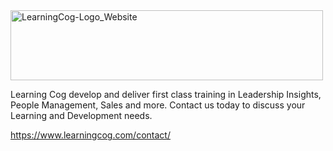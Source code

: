 <img width="500" height="112" alt="LearningCog-Logo_Website" src="https://github.com/user-attachments/assets/f1610634-553c-4d89-afb9-03cf833d64a6" />

Learning Cog develop and deliver first class training in Leadership Insights, People Management, Sales and more. Contact us today to discuss your Learning and Development needs.

<a href="https://www.learningcog.com/contact/">https://www.learningcog.com/contact/</a>

